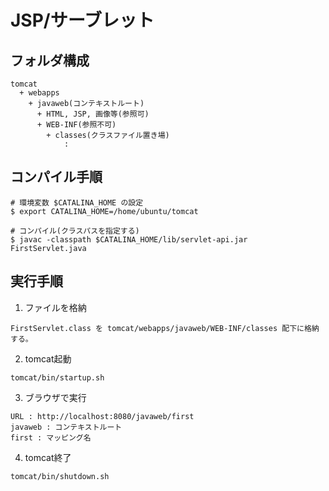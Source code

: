 # JSP/サーブレット
## フォルダ構成
```
tomcat
  + webapps
    + javaweb(コンテキストルート)
      + HTML, JSP, 画像等(参照可)
      + WEB-INF(参照不可)
        + classes(クラスファイル置き場)
            :
```
## コンパイル手順
```
# 環境変数 $CATALINA_HOME の設定
$ export CATALINA_HOME=/home/ubuntu/tomcat

# コンパイル(クラスパスを指定する)
$ javac -classpath $CATALINA_HOME/lib/servlet-api.jar FirstServlet.java
```
## 実行手順
1. ファイルを格納
```
FirstServlet.class を tomcat/webapps/javaweb/WEB-INF/classes 配下に格納する。
```
2. tomcat起動
```
tomcat/bin/startup.sh
```
3. ブラウザで実行
```
URL : http://localhost:8080/javaweb/first
javaweb : コンテキストルート
first : マッピング名
```
4. tomcat終了
```
tomcat/bin/shutdown.sh
```
